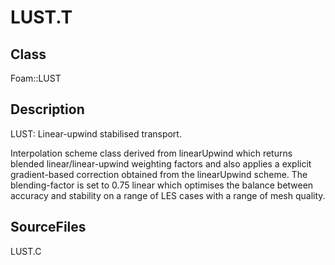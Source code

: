# LUST.T 
## Class
Foam::LUST

## Description
LUST: Linear-upwind stabilised transport.

Interpolation scheme class derived from linearUpwind which returns blended
linear/linear-upwind weighting factors and also applies a explicit
gradient-based correction obtained from the linearUpwind scheme.  The
blending-factor is set to 0.75 linear which optimises the balance between
accuracy and stability on a range of LES cases with a range of mesh quality.

## SourceFiles
LUST.C

